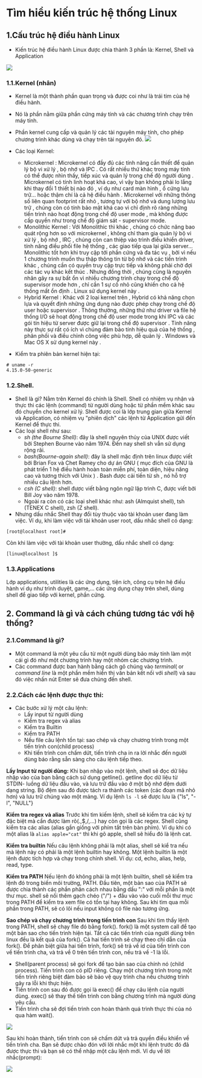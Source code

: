 # Tìm hiểu kiến trúc hệ thống Linux
## 1.Cấu trúc hệ điều hành Linux
- Kiến trúc hệ điều hành Linux được chia thành 3 phần là: Kernel, Shell và Application

![](https://i.imgur.com/ydbvjuR.png)

### 1.1.Kernel (nhân)
- Kernel là một thành phần quan trọng và được coi như là trái tim của hệ điều hành.
- Nó là phần nằm giữa phần cứng máy tính và các chương trình chạy trên máy tính.
- Phần kernel cung cấp và quản lý các tài nguyên máy tính, cho phép chương trình khác dùng và chạy trên tài nguyên đó.
![](https://i.imgur.com/m8hIXmD.png)

- Các loại Kernel:

  - Microkernel : Microkernel có đầy đủ các tính năng cần thiết để quản lý bộ vi xử lý , bộ nhớ và IPC . Có rất nhiều thứ khác trong máy tính có thể được nhìn thấy, tiếp xúc và quản lý trong chế độ người dùng . Microkernel có tính linh hoạt khá cao, vì vậy bạn không phải lo lắng khi thay đổi 1 thiết bị nào đó , ví dụ như card màn hình , ổ cứng lưu trữ... hoặc thậm chí là cả hệ điều hành . Microkernel với những thông số liên quan footprint rất nhỏ , tương tự với bộ nhớ và dung lượng lưu trữ , chúng còn có tính bảo mật khá cao vì chỉ định rõ ràng những tiến trình nào hoạt động trong chế độ user mode , mà không được cấp quyền như trong chế độ giám sát - supervisor mode.
  - Monolithic Kernel : Với Monolithic thì khác , chúng có chức năng bao quát rộng hơn so với microkernel , không chỉ tham gia quản lý bộ vi xử lý , bộ nhớ , IRC , chúng còn can thiệp vào trình điều khiển driver, tính năng điều phối file hệ thống , các giao tiếp qua lại giữa server... Monolithic tốt hơn khi truy cập tới phần cứng và đa tác vụ , bởi vì nếu 1 chương trình muốn thu thập thông tin từ bộ nhớ và các tiến trình khác , chúng cần có quyền truy cập trực tiếp và không phải chờ đợi các tác vụ khác kết thúc . Nhưng đồng thời , chúng cũng là nguyên nhân gây ra sự bất ổn vì nhiều chương trình chạy trong chế độ supervisor mode hơn , chỉ cần 1 sự cố nhỏ cũng khiến cho cả hệ thống mất ổn định . Linux sử dụng kernel này .
  - Hybrid Kernel : Khác với 2 loại kernel trên , Hybrid có khả năng chọn lựa và quyết định những ứng dụng nào được phép chạy trong chế độ user hoặc supervisor . Thông thường, những thứ như driver và file hệ thống I/O sẽ hoạt động trong chế độ user mode trong khi IPC và các gói tín hiệu từ server được giữ lại trong chế độ supervisor . Tính năng này thực sự rất có ích vì chúng đảm bảo tính hiệu quả của hệ thống , phân phối và điều chỉnh công việc phù hợp, dễ quản lý . Windows và Mac OS X sử dụng kernel này .
- Kiểm tra phiên bản kernel hiện tại:
```
# uname -r
4.15.0-50-generic
```
### 1.2.Shell.
- Shell là gì? Nằm trên Kernel đó chính là Shell. Shell có nhiệm vụ nhận và thực thi các lệnh (command) từ người dùng hoặc từ phần mềm khác sau đó chuyển cho kernel xử lý. Shell được coi là lớp trung gian giữa Kernel và Application, có nhiệm vụ "phiên dịch" các lệnh từ Application gửi đến Kernel để thực thi.
- Các loại shell như sau:
  - *sh (the Bourne Shell)*: đây là shell nguyên thủy của UNIX được viết bởi Stephen Bourne vào năm 1974. Đến nay shell sh vẫn sử dụng rộng rãi.
  - *bash(Bourne-again shell)*: đây là shell mặc định trên linux được viết bởi Brian Fox và Chet Ramey cho dự án GNU ( mục đích của GNU là phát triển 1 hệ điều hành hoàn toàn miễn phí, toàn diện, hiệu năng cao và tương thích với Unix ) . Bash được cải tiến từ sh , nó hỗ trợ nhiều câu lệnh hơn.
  - *csh (C shell)*: shell được viết bằng ngôn ngữ lập trình C, được viết bởi Bill Joy vào năm 1978.
  - Ngoài ra còn có các loại shell khác như: ash (Almquist shell), tsh (TENEX C shell), zsh (Z shell).
- Nhưng dấu nhắc Shell thay đổi tùy thuộc vào tài khoản user đang làm việc. Ví dụ, khi làm việc với tài khoản user root, dấu nhắc shell có dạng:
```
[root@localhost root]#
```
  Còn khi làm việc với tài khoản user thường, dấu nhắc shell có dạng:
```
[linux@localhost ]$
```
### 1.3.Applications
Lớp applications, utilities là các ứng dụng, tiện ích, công cụ trên hệ điều hành ví dụ như trình duyệt, game,... các ứng dụng chạy trên shell, dùng shell để giao tiếp với kernel, phần cứng.



## 2. Command là gì và cách chúng tương tác với hệ thống?
### 2.1.Command là gì?
- Một command là một yêu cầu từ một người dùng bảo máy tính làm một cái gì đó như một chương trình hay một nhóm các chương trình.
- Các command được ban hành bằng cách gõ chúng vào *terminal*( or *command line* là một phần mềm hiển thị văn bản kết nối với *shell*) và sau đó việc nhấn nút Enter sẽ đưa chúng đến shell.
### 2.2.Cách các lệnh được thực thi:
- Các bước xử lý một câu lệnh:
  - Lấy input từ người dùng
  - Kiểm tra regex và alias
  - Kiểm tra Builtin
  - Kiểm tra PATH
  - Nếu file câu lệnh tồn tại: sao chép và chạy chương trình trong một tiến trình con(child process)
  - Khi tiến trình con chấm dứt, tiến trình cha in ra lời nhắc đến người dùng báo rằng sẵn sàng cho câu lệnh tiếp theo.

**Lấy Input từ người dùng:**
Khi bạn nhập vào một lệnh, shell sẽ đọc dữ liệu nhập vào của bạn bằng cách sử dụng getline(). getline đọc dữ liệu từ STDIN- luồng dữ liệu đầu vào, và lưu trữ đầu vào ở một bộ nhớ đệm dưới dạng string.
Bộ đệm sau đó được tách ra thành các token (các đoạn mã nhỏ hơn) và lưu trữ chúng vào một mảng. Ví dụ lệnh `ls -l`
sẽ được lưu là {"ls", "-l", "NULL"}

**Kiểm tra regex và alias**
Trước khi tìm kiếm lệnh, shell sẽ kiểm tra các ký tự đặc biệt mà cần được làm rõ(.,$,/,...) hay còn gọi là các regex. Shell cũng kiểm tra các alias (alias gần giống với phím tắt trên bàn phím). Ví dụ khi có một alias là `alias apple="cat"` thì khi gõ apple, shell sẽ hiểu đó là lệnh cat.

**Kiểm tra builtin**
Nếu câu lệnh không phải là một alias, shell sẽ kiể tra nếu mà lệnh này có phải là một lệnh builtin hay không. Một lệnh builtin là một lệnh được tích hợp và chạy trong chính shell. Ví dụ: cd, echo, alias, help, read, type.

**Kiểm tra PATH**
Nếu lệnh đó không phải là một lệnh builtin, shell sẽ kiểm tra lệnh đó trong biến môi trường, PATH. Đầu tiên, một bản sao của PATH sẽ được chia thành các phần phân cách nhau bằng dấu ":" với mỗi phần là một thư mục. shell sẽ nối thêm gạch chéo ("/") + đầu vào vào cuối mỗi thư mục trong PATH để kiểm tra xem file có tồn tại hay không.
Sau khi tìm qua mỗi phần trong PATH, sẽ có lôi nếu input không có file nào tương ứng.

**Sao chép và chạy chương trình trong tiến trình con**
Sau khi tìm thấy lệnh trong PATH, shell sẽ chạy file đó bằng fork(). fork() là một system call để tạo một bản sao cho tiến trình hiện tại. Tất cả các tiến trình của người dùng trên linux đều là kết quả của fork(). Cả hai tiến trình sẽ chạy theo chỉ dẫn của fork(). Để phân biệt giữa hai tiến trình, fork() sẽ trả về id của tiến trình con về tiến trình cha, và trả về 0 trên tiến trình con, nếu trả về -1 là lỗi.
  - Shell(parent process) sẽ gọi fork để tạo bản sao của chính nó (child process). Tiến trình con có pID riêng. Chạy một chương trình trong một tiến trình riêng biệt đảm bảo sẽ bảo vệ quy trình cha nếu chương trình gây ra lỗi khi thực hiện.
  - Tiến trình con sau đó được gọi là exec() để chạy câu lệnh của người dùng. exec() sẽ thay thế tiến trình con bằng chương trình mà người dùng yêu cầu.
  - Tiến trình cha sẽ đợi tiến trình con hoàn thành quá trình thực thi của nó qua hàm wait().

  ![](https://i.imgur.com/KFowODP.png)

Sau khi hoàn thành, tiến trình con sẽ chấm dứt và trả quyền điều khiển về tiến trình cha. Bạn sẽ được chào đón với lời nhắc một khi lệnh trước đó đã được thực thi và bạn sẽ có thể nhập một câu lệnh mới.
Ví dụ về lời nhắc(prompt):

![](http://i.imgur.com/ZAlkayk.png)


